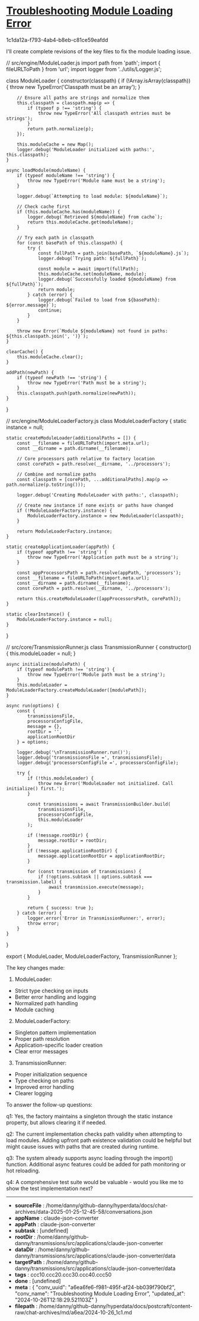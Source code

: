 # [Troubleshooting Module Loading Error](https://claude.ai/chat/a6ea6fe6-f981-495f-af24-bb039f790bf2)

1c1da12a-f793-4ab4-b8eb-c81ce59eafdd

 I'll create complete revisions of the key files to fix the module loading issue.



<antArtifact identifier="module-loader-system" type="application/vnd.ant.code" language="javascript" title="Complete Module Loading System">
// src/engine/ModuleLoader.js
import path from 'path';
import { fileURLToPath } from 'url';
import logger from '../utils/Logger.js';

class ModuleLoader {
    constructor(classpath) {
        if (!Array.isArray(classpath)) {
            throw new TypeError('Classpath must be an array');
        }
        
        // Ensure all paths are strings and normalize them
        this.classpath = classpath.map(p => {
            if (typeof p !== 'string') {
                throw new TypeError('All classpath entries must be strings');
            }
            return path.normalize(p);
        });
        
        this.moduleCache = new Map();
        logger.debug('ModuleLoader initialized with paths:', this.classpath);
    }

    async loadModule(moduleName) {
        if (typeof moduleName !== 'string') {
            throw new TypeError('Module name must be a string');
        }

        logger.debug(`Attempting to load module: ${moduleName}`);

        // Check cache first
        if (this.moduleCache.has(moduleName)) {
            logger.debug(`Retrieved ${moduleName} from cache`);
            return this.moduleCache.get(moduleName);
        }

        // Try each path in classpath
        for (const basePath of this.classpath) {
            try {
                const fullPath = path.join(basePath, `${moduleName}.js`);
                logger.debug(`Trying path: ${fullPath}`);
                
                const module = await import(fullPath);
                this.moduleCache.set(moduleName, module);
                logger.debug(`Successfully loaded ${moduleName} from ${fullPath}`);
                return module;
            } catch (error) {
                logger.debug(`Failed to load from ${basePath}: ${error.message}`);
                continue;
            }
        }

        throw new Error(`Module ${moduleName} not found in paths: ${this.classpath.join(', ')}`);
    }

    clearCache() {
        this.moduleCache.clear();
    }

    addPath(newPath) {
        if (typeof newPath !== 'string') {
            throw new TypeError('Path must be a string');
        }
        this.classpath.push(path.normalize(newPath));
    }
}

// src/engine/ModuleLoaderFactory.js
class ModuleLoaderFactory {
    static instance = null;

    static createModuleLoader(additionalPaths = []) {
        const __filename = fileURLToPath(import.meta.url);
        const __dirname = path.dirname(__filename);
        
        // Core processors path relative to factory location
        const corePath = path.resolve(__dirname, '../processors');
        
        // Combine and normalize paths
        const classpath = [corePath, ...additionalPaths].map(p => path.normalize(p.toString()));
        
        logger.debug('Creating ModuleLoader with paths:', classpath);
        
        // Create new instance if none exists or paths have changed
        if (!ModuleLoaderFactory.instance) {
            ModuleLoaderFactory.instance = new ModuleLoader(classpath);
        }
        
        return ModuleLoaderFactory.instance;
    }

    static createApplicationLoader(appPath) {
        if (typeof appPath !== 'string') {
            throw new TypeError('Application path must be a string');
        }

        const appProcessorsPath = path.resolve(appPath, 'processors');
        const __filename = fileURLToPath(import.meta.url);
        const __dirname = path.dirname(__filename);
        const corePath = path.resolve(__dirname, '../processors');
        
        return this.createModuleLoader([appProcessorsPath, corePath]);
    }

    static clearInstance() {
        ModuleLoaderFactory.instance = null;
    }
}

// src/core/TransmissionRunner.js
class TransmissionRunner {
    constructor() {
        this.moduleLoader = null;
    }

    async initialize(modulePath) {
        if (typeof modulePath !== 'string') {
            throw new TypeError('Module path must be a string');
        }
        this.moduleLoader = ModuleLoaderFactory.createModuleLoader([modulePath]);
    }

    async run(options) {
        const {
            transmissionsFile,
            processorsConfigFile,
            message = {},
            rootDir = '',
            applicationRootDir
        } = options;

        logger.debug('\nTransmissionRunner.run()');
        logger.debug('transmissionsFile =', transmissionsFile);
        logger.debug('processorsConfigFile =', processorsConfigFile);

        try {
            if (!this.moduleLoader) {
                throw new Error('ModuleLoader not initialized. Call initialize() first.');
            }

            const transmissions = await TransmissionBuilder.build(
                transmissionsFile, 
                processorsConfigFile,
                this.moduleLoader
            );

            if (!message.rootDir) {
                message.rootDir = rootDir;
            }
            if (!message.applicationRootDir) {
                message.applicationRootDir = applicationRootDir;
            }

            for (const transmission of transmissions) {
                if (!options.subtask || options.subtask === transmission.label) {
                    await transmission.execute(message);
                }
            }

            return { success: true };
        } catch (error) {
            logger.error('Error in TransmissionRunner:', error);
            throw error;
        }
    }
}

export { ModuleLoader, ModuleLoaderFactory, TransmissionRunner };
</antArtifact>

The key changes made:

1. ModuleLoader:
- Strict type checking on inputs
- Better error handling and logging
- Normalized path handling
- Module caching

2. ModuleLoaderFactory: 
- Singleton pattern implementation
- Proper path resolution
- Application-specific loader creation
- Clear error messages

3. TransmissionRunner:
- Proper initialization sequence
- Type checking on paths
- Improved error handling
- Clearer logging

To answer the follow-up questions:

q1: Yes, the factory maintains a singleton through the static instance property, but allows clearing it if needed.

q2: The current implementation checks path validity when attempting to load modules. Adding upfront path existence validation could be helpful but might cause issues with paths that are created during runtime.

q3: The system already supports async loading through the import() function. Additional async features could be added for path monitoring or hot reloading.

q4: A comprehensive test suite would be valuable - would you like me to show the test implementation next?

---

* **sourceFile** : /home/danny/github-danny/hyperdata/docs/chat-archives/data-2025-01-25-12-45-58/conversations.json
* **appName** : claude-json-converter
* **appPath** : claude-json-converter
* **subtask** : [undefined]
* **rootDir** : /home/danny/github-danny/transmissions/src/applications/claude-json-converter
* **dataDir** : /home/danny/github-danny/transmissions/src/applications/claude-json-converter/data
* **targetPath** : /home/danny/github-danny/transmissions/src/applications/claude-json-converter/data
* **tags** : ccc10.ccc20.ccc30.ccc40.ccc50
* **done** : [undefined]
* **meta** : {
  "conv_uuid": "a6ea6fe6-f981-495f-af24-bb039f790bf2",
  "conv_name": "Troubleshooting Module Loading Error",
  "updated_at": "2024-10-26T12:18:29.521103Z"
}
* **filepath** : /home/danny/github-danny/hyperdata/docs/postcraft/content-raw/chat-archives/md/a6ea/2024-10-26_1c1.md